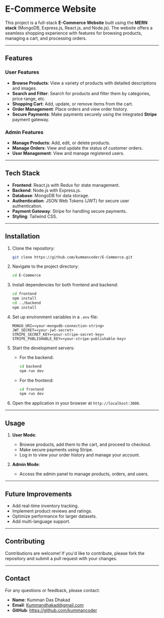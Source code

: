 # E-Commerce Website

This project is a full-stack **E-Commerce Website** built using the **MERN stack** (MongoDB, Express.js, React.js, and Node.js). The website offers a seamless shopping experience with features for browsing products, managing a cart, and processing orders.

---

## Features

### User Features

- **Browse Products**: View a variety of products with detailed descriptions and images.
- **Search and Filter**: Search for products and filter them by categories, price range, etc.
- **Shopping Cart**: Add, update, or remove items from the cart.
- **Order Management**: Place orders and view order history.
- **Secure Payments**: Make payments securely using the integrated **Stripe** payment gateway.

### Admin Features

- **Manage Products**: Add, edit, or delete products.
- **Manage Orders**: View and update the status of customer orders.
- **User Management**: View and manage registered users.

---

## Tech Stack

- **Frontend**: React.js with Redux for state management.
- **Backend**: Node.js with Express.js.
- **Database**: MongoDB for data storage.
- **Authentication**: JSON Web Tokens (JWT) for secure user authentication.
- **Payment Gateway**: Stripe for handling secure payments.
- **Styling**: Tailwind CSS.

---

## Installation

1. Clone the repository:

   ```bash
   git clone https://github.com/kummancoder/E-Commerce.git
   ```

2. Navigate to the project directory:

   ```bash
   cd E-Commerce
   ```

3. Install dependencies for both frontend and backend:

   ```bash
   cd frontend
   npm install
   cd ../backend
   npm install
   ```

4. Set up environment variables in a `.env` file:

   ```env
   MONGO_URI=<your-mongodb-connection-string>
   JWT_SECRET=<your-jwt-secret>
   STRIPE_SECRET_KEY=<your-stripe-secret-key>
   STRIPE_PUBLISHABLE_KEY=<your-stripe-publishable-key>
   ```

5. Start the development servers:

   - For the backend:
     ```bash
     cd backend
     npm run dev
     ```
   - For the frontend:
     ```bash
     cd frontend
     npm run dev
     ```

6. Open the application in your browser at `http://localhost:3000`.

---

## Usage

1. **User Mode**:

   - Browse products, add them to the cart, and proceed to checkout.
   - Make secure payments using Stripe.
   - Log in to view your order history and manage your account.

2. **Admin Mode**:

   - Access the admin panel to manage products, orders, and users.

---

## Future Improvements

- Add real-time inventory tracking.
- Implement product reviews and ratings.
- Optimize performance for larger datasets.
- Add multi-language support.

---

## Contributing

Contributions are welcome! If you'd like to contribute, please fork the repository and submit a pull request with your changes.

---

## Contact

For any questions or feedback, please contact:

- **Name**: Kumman Das Dhakad
- **Email**: Kummandhakad@gmail.com 
- **GitHub**: https://github.com/kummancoder

